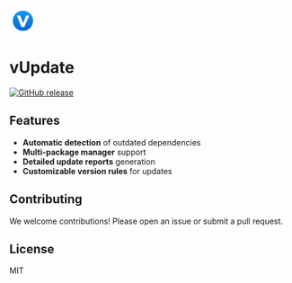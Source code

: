 <img src="https://github.com/gurraoptimus/vUpdate/raw/main/src/icons/icon.ico" alt="vUpdate Logo" width="48" height="48">

# vUpdate
[![GitHub release](https://img.shields.io/github/v/release/gurraoptimus/vUpdate?style=flat-square)](https://github.com/gurraoptimus/vUpdate/releases)

## Features

- **Automatic detection** of outdated dependencies
- **Multi-package manager** support
- **Detailed update reports** generation
- **Customizable version rules** for updates

<!--
## Installation

```bash
npm install -g vupdate
```

## Usage

```bash
vupdate [options]
```
-->

## Contributing

<p> We welcome contributions! Please open an issue or submit a pull request. </p>

## License

MIT
